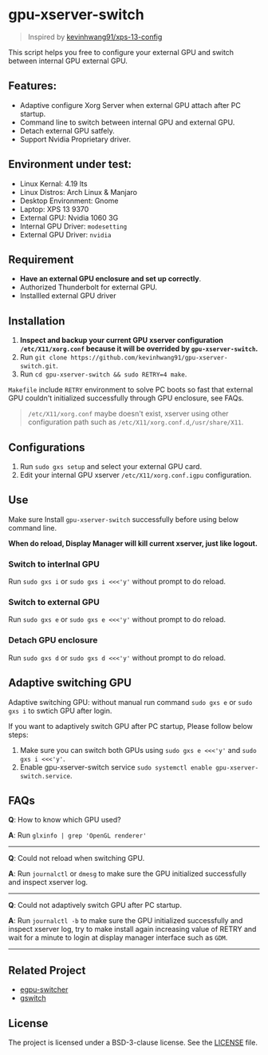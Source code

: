 # gpu-xserver-switch

> Inspired by [kevinhwang91/xps-13-config](https://github.com/kevinhwang91/xps-13-conf/tree/master/X11/gpu)

This script helps you free to configure your external GPU and switch between internal GPU external GPU.

## Features:

- Adaptive configure Xorg Server when external GPU attach after PC startup.
- Command line to switch between internal GPU and external GPU.
- Detach external GPU satfely.
- Support Nvidia Proprietary driver.

## Environment under test:

- Linux Kernal: 4.19 lts
- Linux Distros: Arch Linux & Manjaro
- Desktop Environment: Gnome
- Laptop: XPS 13 9370
- External GPU: Nvidia 1060 3G
- Internal GPU Driver: `modesetting`
- External GPU Driver: `nvidia`

## Requirement

- **Have an external GPU enclosure and set up correctly**.
- Authorized Thunderbolt for external GPU.
- Installled external GPU driver

## Installation

1. **Inspect and backup your current GPU xserver configuration `/etc/X11/xorg.conf` because it will be overrided by `gpu-xserver-switch`.**
2. Run `git clone https://github.com/kevinhwang91/gpu-xserver-switch.git`.
3. Run `cd gpu-xserver-switch && sudo RETRY=4 make`.

`Makefile` include `RETRY` environment to solve PC boots so fast that external GPU couldn't initialized successfully through GPU enclosure, see FAQs.

> `/etc/X11/xorg.conf` maybe doesn't exist, xserver using other configuration path such as `/etc/X11/xorg.conf.d`,`/usr/share/X11`.

## Configurations

1. Run `sudo gxs setup` and select your external GPU card.
2. Edit your internal GPU xserver `/etc/X11/xorg.conf.igpu` configuration.

## Use

Make sure Install `gpu-xserver-switch` successfully before using below command line.

**When do reload, Display Manager will kill current xserver, just like logout.**

### Switch to interlnal GPU

Run `sudo gxs i` or `sudo gxs i <<<'y'` without prompt to do reload.

### Switch to external GPU

Run `sudo gxs e` or `sudo gxs e <<<'y'` without prompt to do reload.

### Detach GPU enclosure

Run `sudo gxs d` or `sudo gxs d <<<'y'` without prompt to do reload.

## Adaptive switching GPU

Adaptive switching GPU: without manual run command `sudo gxs e` or `sudo gxs i` to swtich GPU after login.

If you want to adaptively switch GPU after PC startup, Please follow below steps:

1. Make sure you can switch both GPUs using `sudo gxs e <<<'y'` and `sudo gxs i <<<'y'`.
2. Enable gpu-xserver-switch service `sudo systemctl enable gpu-xserver-switch.service`.

## FAQs

**Q**: How to know which GPU used?

**A**: Run `glxinfo | grep 'OpenGL renderer'`

---

**Q**: Could not reload when switching GPU.

**A**: Run `journalctl` or `dmesg` to make sure the GPU initialized successfully and inspect xserver log.

---

**Q**: Could not adaptively switch GPU after PC startup.

**A**: Run `journalctl -b` to make sure the GPU initialized successfully and inspect xserver log, try to make install again increasing value of RETRY and wait for a minute to login at display manager interface such as `GDM`.

---

## Related Project

- [egpu-switcher](https://github.com/hertg/egpu-switcher)
- [gswitch](https://github.com/karli-sjoberg/gswitch)

## License

The project is licensed under a BSD-3-clause license. See the [LICENSE](./LICENSE) file.
